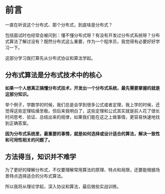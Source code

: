 # 前言
一直在听说这个分布式、那个分布式，到底啥是分布式？

包括面试时也经常会被问到：懂不懂分布式呀？有没有开发过分布式系统呀？分布式算法了解过没有？既然分布式这么重要，作为一个程序员，我觉得有必要好好学习一下。

这部分学习我打算先从分布式协议和算法学起。

## 分布式算法是分布式技术中的核心
**如果一个人想真正搞懂分布式技术，开发出一个分布式系统，最先需要掌握的就是这部分知识。**

举个例子，学数学的时候，我们总是会学到很多公式或者定理，我上学的时候，还觉得这些定理枯燥至极。但后来我明白了，这些定理和公式其实就是前人花了很长时间思考、验证、总结出来的规律，如果我们能在这之上做事情，更容易快速地找到正确答案。

**因为分布式系统里，最重要的事情，就是如何选择或设计适合的算法，解决一致性和可用性相关的问题了。**

## 方法得当，知识并不难学
为了更好的理解分布式，不仅要理解常用算法的原理、特点和局限，还要能根据场景特点选择适合的分布式算法。

所以我将从理论学起，深入协议和算法，最后做些实战训练。